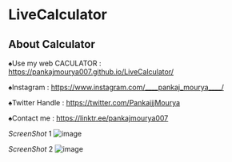 # LiveCalculator

## About Calculator

♠Use my web CACULATOR :
https://pankajmourya007.github.io/LiveCalculator/





♠Instagram :
https://www.instagram.com/____pankaj_mourya____/





♠Twitter Handle :
https://twitter.com/PankajjjMourya



♠Contact me :
https://linktr.ee/pankajmourya007


*ScreenShot* 1
![image](https://github.com/pankajmourya007/LiveCalculator/assets/85764254/264785d3-3ff2-4303-ac37-e755d414068b)


*ScreenShot* 2
![image](https://github.com/pankajmourya007/LiveCalculator/assets/85764254/0fdac8a4-d202-45bd-bc83-173ae3c44b6a)
